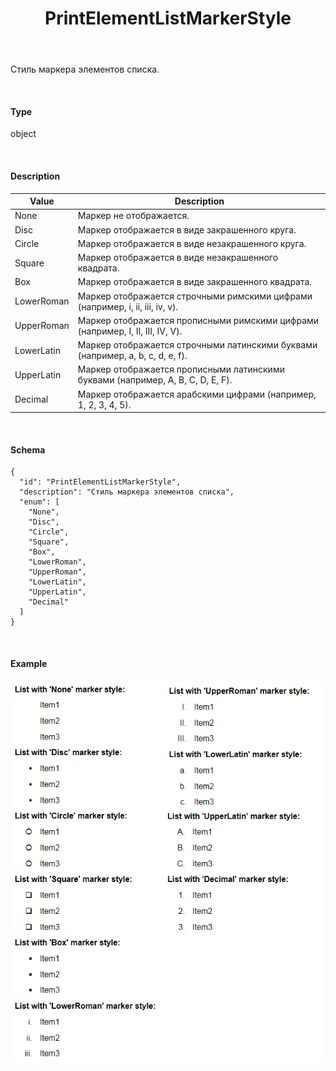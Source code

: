 ﻿---
layout: default
title: PrintElementListMarkerStyle
position: 4
categories: 
tags: 
---

Стиль маркера элементов списка.

   

#### Type

object

   

#### Description  

|Value|Description|
|-----|-----------|
|None|Маркер не отображается.|
|Disc|Маркер отображается в виде закрашенного круга.|
|Circle|Маркер отображается в виде незакрашенного круга.|
|Square|Маркер отображается в виде незакрашенного квадрата.|
|Box|Маркер отображается в виде закрашенного квадрата.|
|LowerRoman|Маркер отображается строчными римскими цифрами (например, i, ii, iii, iv, v).|
|UpperRoman|Маркер отображается прописными римскими цифрами (например, I, II, III, IV, V).|
|LowerLatin|Маркер отображается строчными латинскими буквами (например, a, b, c, d, e, f).|
|UpperLatin|Маркер отображается прописными латинскими буквами (например, A, B, C, D, E, F).|
|Decimal|Маркер отображается арабскими цифрами (например, 1, 2, 3, 4, 5).|

   

#### Schema

```
{
  "id": "PrintElementListMarkerStyle",
  "description": "Стиль маркера элементов списка",
  "enum": [
    "None",
    "Disc",
    "Circle",
    "Square",
    "Box",
    "LowerRoman",
    "UpperRoman",
    "LowerLatin",
    "UpperLatin",
    "Decimal"
  ]
}
```

   

#### Example

![](PrintElementListMarkerStyle.png)

 

 

